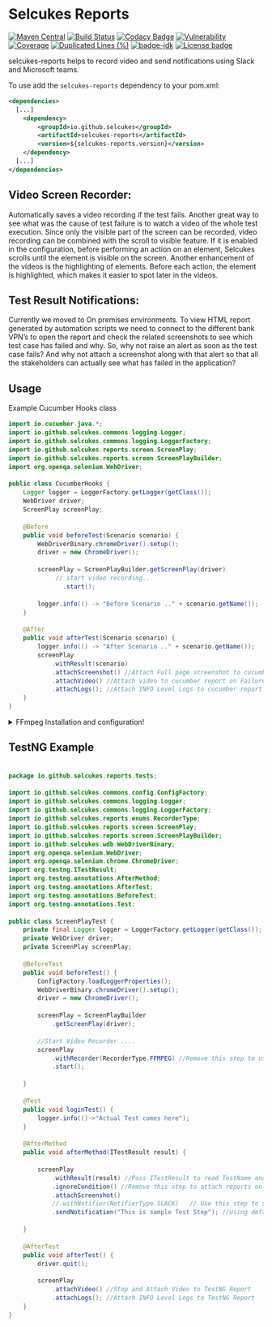 # Selcukes Reports

[![Maven Central](https://img.shields.io/maven-central/v/io.github.selcukes/selcukes-reports.svg?label=Maven%20Central)](https://search.maven.org/search?q=g:%22io.github.selcukes%22%20AND%20a:%22selcukes-reports%22)
[![Build Status](https://travis-ci.org/selcukes/selcukes-reports.svg?branch=master)](https://travis-ci.org/selcukes/selcukes-reports)
[![Codacy Badge](https://app.codacy.com/project/badge/Grade/b75cd866e64b4111a5ca7a076b8cca68)](https://www.codacy.com/gh/selcukes/selcukes-reports?utm_source=github.com&amp;utm_medium=referral&amp;utm_content=selcukes/selcukes-reports&amp;utm_campaign=Badge_Grade)
[![Vulnerability](https://sonarcloud.io/api/project_badges/measure?project=selcukes_selcukes-reports&metric=vulnerabilities)](https://sonarcloud.io/dashboard?id=selcukes_selcukes-reports)
[![Coverage](https://sonarcloud.io/api/project_badges/measure?project=selcukes_selcukes-reports&metric=coverage)](https://sonarcloud.io/dashboard?id=selcukes_selcukes-reports)
[![Duplicated Lines (%)](https://sonarcloud.io/api/project_badges/measure?project=selcukes_selcukes-reports&metric=duplicated_lines_density)](https://sonarcloud.io/dashboard?id=selcukes_selcukes-reports)
[![badge-jdk](https://img.shields.io/badge/jdk-8-green.svg)](http://www.oracle.com/technetwork/java/javase/downloads/index.html)
[![License badge](https://img.shields.io/badge/license-Apache%202.0-blue.svg?label=License)](http://www.apache.org/licenses/LICENSE-2.0)

selcukes-reports helps to record video  and send notifications using Slack and Microsoft teams.

To use add the `selcukes-reports` dependency to your pom.xml:

```xml
<dependencies>
  [...]
    <dependency>
        <groupId>io.github.selcukes</groupId>
        <artifactId>selcukes-reports</artifactId>
        <version>${selcukes-reports.version}</version>
    </dependency>
  [...]
</dependencies>

```

## Video Screen Recorder:
Automatically saves a video recording if the test fails. Another great way to see what was the cause of test failure is to watch a video of the whole test execution. Since only the visible part of the screen can be recorded, video recording can be combined with the scroll to visible feature. If it is enabled in the configuration, before performing an action on an element, Selcukes scrolls until the element is visible on the screen.
Another enhancement of the videos is the highlighting of elements. Before each action, the element is highlighted, which makes it easier to spot later in the videos. 

## Test Result Notifications:
Currently we moved to On premises environments. To view HTML report generated by automation scripts we need to connect to the different bank VPN’s to open the report and check the related screenshots to see which test case has failed and why.
So, why not raise an alert as soon as the test case fails? And why not attach a screenshot along with that alert so that all the stakeholders can actually see what has failed in the application?

## Usage
Example Cucumber Hooks class

```java
import io.cucumber.java.*;
import io.github.selcukes.commons.logging.Logger;
import io.github.selcukes.commons.logging.LoggerFactory;
import io.github.selcukes.reports.screen.ScreenPlay;
import io.github.selcukes.reports.screen.ScreenPlayBuilder;
import org.openqa.selenium.WebDriver;

public class CucumberHooks {
    Logger logger = LoggerFactory.getLogger(getClass());
    WebDriver driver;
    ScreenPlay screenPlay;

    @Before
    public void beforeTest(Scenario scenario) {
        WebDriverBinary.chromeDriver().setup();
        driver = new ChromeDriver();
       
        screenPlay = ScreenPlayBuilder.getScreenPlay(driver)
             // start video recording..
               .start();

        logger.info(() -> "Before Scenario .." + scenario.getName());
    }

    @After
    public void afterTest(Scenario scenario) {
        logger.info(() -> "After Scenario .." + scenario.getName());
        screenPlay
            .withResult(scenario) 
            .attachScreenshot() //Attach Full page screenshot to cucumber report
            .attachVideo() //Attach video to cucumber report on Failure
            .attachLogs(); //Attach INFO Level Logs to cucumber report
    }
}
```
<details>
  <summary>FFmpeg Installation and configuration!</summary>
Please follow below steps to install FFMPEG:

For Ubuntu follow below commands:
```linux
sudo add-apt-repository ppa:mc3man/trusty-media
sudo apt-get update
sudo apt-get dist-upgrade
sudo apt-get install ffmpeg
```
For Mac just use brew:
```linux
brew install ffmpeg
```
For Windows
<ol>
<li>Download ffmpeg and extract to folder <br/>
Ex: C:\ffmpeg</li>
<li>Add FFMPEG bin to PATH variable.<br/>
Ex: C:\ffmpeg\bin</li> 
<li>Download SendSignalCtrlC.exe from here and put into the ffmpeg bin folder<br/>
  Ex: C:\ffmpeg\bin</li>
</ol>
To be sure that everything works properly, open CMD and perform following command:

![FFMPEG](../assets/ffmpeg.JPG)

![SendCtrlC](../assets/sendCtrlC.JPG)
</details>

## TestNG Example
```java

package io.github.selcukes.reports.tests;

import io.github.selcukes.commons.config.ConfigFactory;
import io.github.selcukes.commons.logging.Logger;
import io.github.selcukes.commons.logging.LoggerFactory;
import io.github.selcukes.reports.enums.RecorderType;
import io.github.selcukes.reports.screen.ScreenPlay;
import io.github.selcukes.reports.screen.ScreenPlayBuilder;
import io.github.selcukes.wdb.WebDriverBinary;
import org.openqa.selenium.WebDriver;
import org.openqa.selenium.chrome.ChromeDriver;
import org.testng.ITestResult;
import org.testng.annotations.AfterMethod;
import org.testng.annotations.AfterTest;
import org.testng.annotations.BeforeTest;
import org.testng.annotations.Test;

public class ScreenPlayTest {
    private final Logger logger = LoggerFactory.getLogger(getClass());
    private WebDriver driver;
    private ScreenPlay screenPlay;

    @BeforeTest
    public void beforeTest() {
        ConfigFactory.loadLoggerProperties();
        WebDriverBinary.chromeDriver().setup();
        driver = new ChromeDriver();

        screenPlay = ScreenPlayBuilder
            .getScreenPlay(driver);

        //Start Video Recorder ....
        screenPlay
            .withRecorder(RecorderType.FFMPEG) //Remove this step to use default Recorder MONTE
            .start();

    }

    @Test
    public void loginTest() {
        logger.info(()->"Actual Test comes here");
    }

    @AfterMethod
    public void afterMethod(ITestResult result) {

        screenPlay
            .withResult(result) //Pass ITestResult to read TestName and Test Status
            .ignoreCondition() //Remove this step to attach reports only on Failure 
            .attachScreenshot()
            //.withNotifier(NotifierType.SLACK)   // Use this step to specify Notifier as SLACK
            .sendNotification("This is sample Test Step"); //Using default Notifier TEAMS

    }

    @AfterTest
    public void afterTest() {
        driver.quit();

        screenPlay
            .attachVideo() //Stop and Attach Video to TestNG Report
            .attachLogs(); //Attach INFO Level Logs to TestNG Report
    }
}

```
